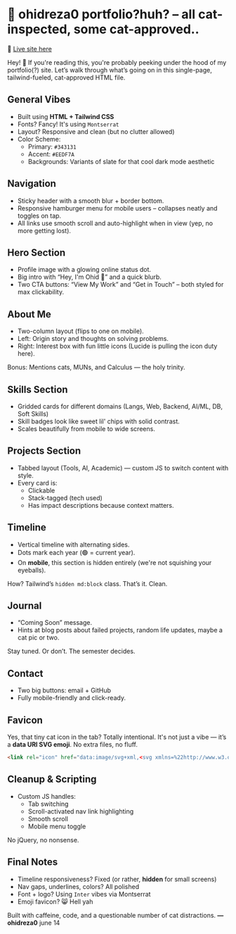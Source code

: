 
# 📄 ohidreza0 portfolio?huh? – all cat-inspected, some cat-approved..
🔗 [Live site here](https://ohidreza0.arioron.com/)

Hey! 👋 If you're reading this, you're probably peeking under the hood of my portfolio(?) site. Let’s walk through what’s going on in this single-page, tailwind-fueled, cat-approved HTML file.



## General Vibes

- Built using **HTML + Tailwind CSS**
- Fonts? Fancy! It's using `Montserrat`
- Layout? Responsive and clean (but no clutter allowed)
- Color Scheme: 
  - Primary: `#343131`
  - Accent: `#EEDF7A`
  - Backgrounds: Variants of slate for that cool dark mode aesthetic



## Navigation

- Sticky header with a smooth blur + border bottom.
- Responsive hamburger menu for mobile users – collapses neatly and toggles on tap.
- All links use smooth scroll and auto-highlight when in view (yep, no more getting lost).



## Hero Section

- Profile image with a glowing online status dot. 
- Big intro with “Hey, I'm Ohid 👋” and a quick blurb.
- Two CTA buttons: “View My Work” and “Get in Touch” – both styled for max clickability.



## About Me

- Two-column layout (flips to one on mobile).
- Left: Origin story and thoughts on solving problems.
- Right: Interest box with fun little icons (Lucide is pulling the icon duty here).

Bonus: Mentions cats, MUNs, and Calculus — the holy trinity.



## Skills Section

- Gridded cards for different domains (Langs, Web, Backend, AI/ML, DB, Soft Skills)
- Skill badges look like sweet lil' chips with solid contrast.
- Scales beautifully from mobile to wide screens.



## Projects Section

- Tabbed layout (Tools, AI, Academic) — custom JS to switch content with style.
- Every card is:
  - Clickable
  - Stack-tagged (tech used)
  - Has impact descriptions because context matters.



## Timeline

- Vertical timeline with alternating sides.
- Dots mark each year (🟢 = current year).
- On **mobile**, this section is hidden entirely (we're not squishing your eyeballs).

How? Tailwind’s `hidden md:block` class. That’s it. Clean.



## Journal

- “Coming Soon” message.
- Hints at blog posts about failed projects, random life updates, maybe a cat pic or two.

Stay tuned. Or don’t. The semester decides.



## Contact

- Two big buttons: email + GitHub
- Fully mobile-friendly and click-ready.



## Favicon

Yes, that tiny cat icon in the tab? Totally intentional. It's not just a vibe — it’s a **data URI SVG emoji**. No extra files, no fluff.

```html
<link rel="icon" href="data:image/svg+xml,<svg xmlns=%22http://www.w3.org/2000/svg%22 viewBox=%220 0 100 100%22><text y=%22.9em%22 font-size=%2290%22>😸</text></svg>">
```



## Cleanup & Scripting

- Custom JS handles:
  - Tab switching
  - Scroll-activated nav link highlighting
  - Smooth scroll
  - Mobile menu toggle

No jQuery, no nonsense.



## Final Notes

- Timeline responsiveness? Fixed (or rather, **hidden** for small screens)
- Nav gaps, underlines, colors? All polished 
- Font + logo? Using `Inter` vibes via Montserrat 
- Emoji favicon? 😸 Hell yah



Built with caffeine, code, and a questionable number of cat distractions.
**— ohidreza0** june 14
